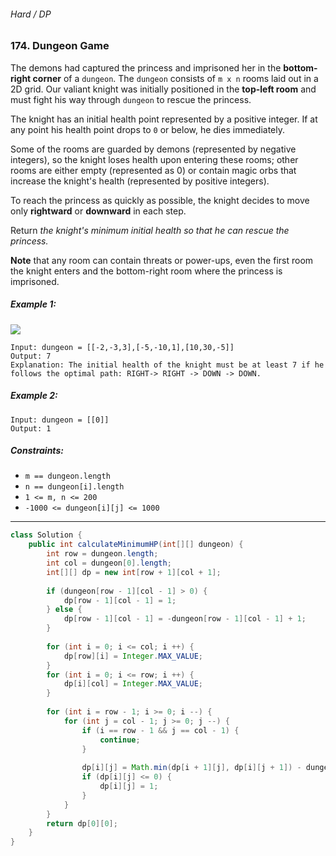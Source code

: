 ###### Hard / DP

### 174. Dungeon Game

The demons had captured the princess and imprisoned her in the **bottom-right corner** of a `dungeon`. The `dungeon` consists of `m x n` rooms laid out in a 2D grid. Our valiant knight was initially positioned in the **top-left room** and must fight his way through `dungeon` to rescue the princess.

The knight has an initial health point represented by a positive integer. If at any point his health point drops to `0` or below, he dies immediately.

Some of the rooms are guarded by demons (represented by negative integers), so the knight loses health upon entering these rooms; other rooms are either empty (represented as 0) or contain magic orbs that increase the knight's health (represented by positive integers).

To reach the princess as quickly as possible, the knight decides to move only **rightward** or **downward** in each step.

Return _the knight's minimum initial health so that he can rescue the princess._

**Note** that any room can contain threats or power-ups, even the first room the knight enters and the bottom-right room where the princess is imprisoned.

 

##### Example 1:
![](https://assets.leetcode.com/uploads/2021/03/13/dungeon-grid-1.jpg)
```
Input: dungeon = [[-2,-3,3],[-5,-10,1],[10,30,-5]]
Output: 7
Explanation: The initial health of the knight must be at least 7 if he follows the optimal path: RIGHT-> RIGHT -> DOWN -> DOWN.
```
##### Example 2:
```
Input: dungeon = [[0]]
Output: 1
``` 

##### Constraints:

- `m == dungeon.length`
- `n == dungeon[i].length`
- `1 <= m, n <= 200`
- `-1000 <= dungeon[i][j] <= 1000`

***

```java
class Solution {
    public int calculateMinimumHP(int[][] dungeon) {
        int row = dungeon.length;
        int col = dungeon[0].length;
        int[][] dp = new int[row + 1][col + 1];
        
        if (dungeon[row - 1][col - 1] > 0) {
            dp[row - 1][col - 1] = 1;
        } else {
            dp[row - 1][col - 1] = -dungeon[row - 1][col - 1] + 1;
        }
        
        for (int i = 0; i <= col; i ++) {
            dp[row][i] = Integer.MAX_VALUE;
        }
        for (int i = 0; i <= row; i ++) {
            dp[i][col] = Integer.MAX_VALUE;
        }
        
        for (int i = row - 1; i >= 0; i --) {
            for (int j = col - 1; j >= 0; j --) {
                if (i == row - 1 && j == col - 1) {
                    continue;
                }
                
                dp[i][j] = Math.min(dp[i + 1][j], dp[i][j + 1]) - dungeon[i][j];
                if (dp[i][j] <= 0) {
                    dp[i][j] = 1;
                }
            }
        }
        return dp[0][0];
    }
}
```
